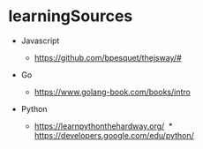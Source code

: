 # learningSources

* Javascript
  * https://github.com/bpesquet/thejsway/#

* Go
  * https://www.golang-book.com/books/intro

* Python
  * https://learnpythonthehardway.org/
  * https://developers.google.com/edu/python/
